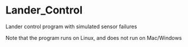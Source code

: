 # Lander_Control
Lander control program with simulated sensor failures

Note that the program runs on Linux, and does not run on Mac/Windows
